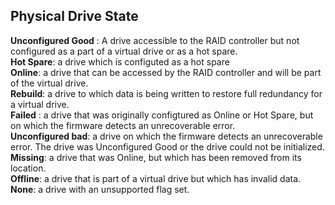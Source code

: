 ## Physical Drive State ##

**Unconfigured Good** :  A drive accessible to the RAID controller but not configured as a part of a virtual drive or as a hot spare.   
**Hot Spare**: a drive which is configuted as a hot spare  
**Online**: a drive that can be accessed by the RAID controller and will be part of the virtual drive.  
**Rebuild**: a drive to which data is being written to restore full redundancy for a virtual drive.   
**Failed** : a drive that was originally configtured as Online or Hot Spare, but on which the firmware detects an unrecoverable error.  
**Unconfigured bad**: a drive on which the firmware detects an unrecoverable error. The drive was Unconfigured Good or the drive could not be initialized.  
**Missing**: a drive that was Online, but which has been removed from its location.   
**Offline**: a drive that is part of a virtual drive but which has invalid data.    
**None**: a drive with an unsupported flag set.  
